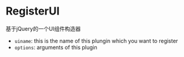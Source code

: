RegisterUI
==========

基于jQuery的一个UI组件构造器
<ul>
  <li><code>uiname</code>: this is the name of this plungin which you want to register</li>
  <li><code>options</code>: arguments of this plugin</li>
</ul>
